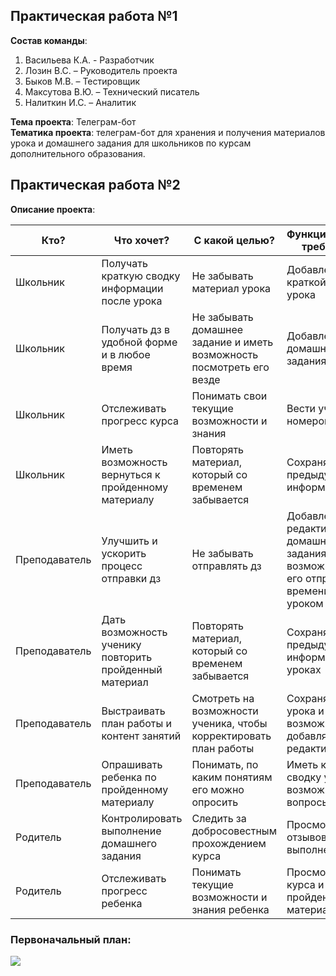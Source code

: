 ## Практическая работа №1  
**Состав команды**: 
1.	Васильева К.А. - Разработчик
2.	Лозин В.С. – Руководитель проекта 
3.	Быков М.В. – Тестировщик
4.	Максутова В.Ю. – Технический писатель
5.	Налиткин И.С. – Аналитик  

**Тема проекта**: Телеграм-бот    
**Тематика проекта**: телеграм-бот для хранения и получения материалов урока и домашнего задания для школьников по курсам дополнительного образования. 

## Практическая работа №2    

**Описание проекта**:  




Кто?     |  Что хочет? | С какой целью? | Функциональные требования 
------- | -------- | -------- | --------  
Школьник   |    Получать краткую сводку информации после урока | Не забывать материал урока | Добавление краткой сводки урока
Школьник   |   Получать дз в удобной форме и в любое время | Не забывать домашнее задание и иметь возможность посмотреть его везде | Добавление домашнего задания  
Школьник   |    Отслеживать прогресс курса | Понимать свои текущие возможности и знания | Вести учет номеров занятий 
Школьник   |    Иметь возможность вернуться к пройденному материалу | Повторять материал, который со временем забывается | Сохранять всю предыдущую информацию
Преподаватель   |  Улучшить и ускорить процесс отправки дз | Не забывать отправлять дз | Добавление и редактирование домашнего задания с возможностью его отправки по времени перед уроком 
Преподаватель   |  Дать возможность ученику повторить пройденный материал | Повторять материал, который со временем забывается | Сохранять всю предыдущую информацию об уроках  
Преподаватель   |  Выстраивать план работы и контент занятий | Смотреть на возможности ученика, чтобы корректировать план работы | Сохранять темы урока и иметь возможность добавлять их и редактировать
Преподаватель   |   Опрашивать ребенка по пройденному материалу | Понимать, по каким понятиям его можно опросить | Иметь краткую сводку урока и возможные вопросы 
Родитель   |   Контролировать выполнение домашнего задания  | Следить за добросовестным прохождением курса | Просмотр отзывов о выполнении дз 
Родитель   |  Отслеживать прогресс ребенка | Понимать текущие возможности и знания ребенка | Просмотр тем курса и пройденного материала 

### Первоначальный план:   
![](https://github.com/VasilievaKA/Project/blob/main/photo_2023-02-14_21-08-35.jpg)

